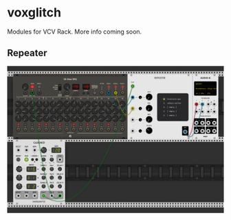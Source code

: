 # voxglitch

Modules for VCV Rack.  More info coming soon.

## Repeater

![Repeater](/docs/images/repeater-patch-example.png)

